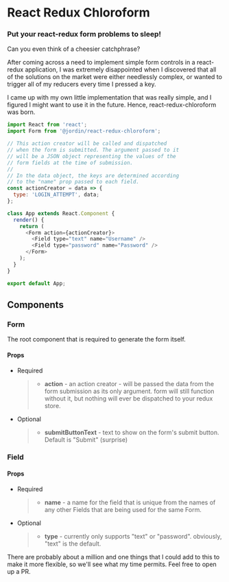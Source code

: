 # React Redux Chloroform

### Put your react-redux form problems to sleep!

Can you even think of a cheesier catchphrase?

After coming across a need to implement simple form controls in a react-redux application, I was extremely
disappointed when I discovered that all of the solutions on the market were either needlessly complex,
or wanted to trigger all of my reducers every time I pressed a key.

I came up with my own little implementation that was really simple, and I figured I might want to use it
in the future. Hence, react-redux-chloroform was born.

```javascript
import React from 'react';
import Form from '@jordin/react-redux-chloroform';

// This action creator will be called and dispatched
// when the form is submitted. The argument passed to it
// will be a JSON object representing the values of the
// form fields at the time of submission.
//
// In the data object, the keys are determined according
// to the "name" prop passed to each field.
const actionCreator = data => {
  type: 'LOGIN_ATTEMPT', data;
};

class App extends React.Component {
  render() {
    return (
      <Form action={actionCreator}>
        <Field type="text" name="Username" />
        <Field type="password" name="Password" />
      </Form>
    );
  }
}

export default App;
```

## Components

### Form

The root component that is required to generate the form itself.

#### Props

* Required
  > * **action** - an action creator - will be passed the data from the form
  >   submission as its only argument. form will still function without it,
  >   but nothing will ever be dispatched to your redux store.
* Optional
  > * **submitButtonText** - text to show on the form's submit button. Default
  >   is "Submit" (surprise)

### Field

#### Props

* Required
  > * **name** - a name for the field that is unique from the names of any other Fields that are being used for the same Form.
* Optional
  > * **type** - currently only supports "text" or "password". obviously, "text" is the default.

There are probably about a million and one things that I could add to this to make it more flexible, so we'll see what my time permits. Feel free to open up a PR.
